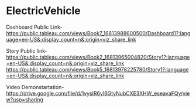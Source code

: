 # ElectricVehicle


Dashboard Public Link-https://public.tableau.com/views/Book7_16813988600500/Dashboard1?:language=en-US&:display_count=n&:origin=viz_share_link

Story Public link-https://public.tableau.com/views/Book2_16813965004820/Story1?:language=en-US&:display_count=n&:origin=viz_share_link
https://public.tableau.com/views/Book5_16813978225780/Story1?:language=en-US&:display_count=n&:origin=viz_share_link

Video Demonstartation-https://drive.google.com/file/d/1vyslR6yI6GtyNubCXE3XHW_eseavaFQy/view?usp=sharing
